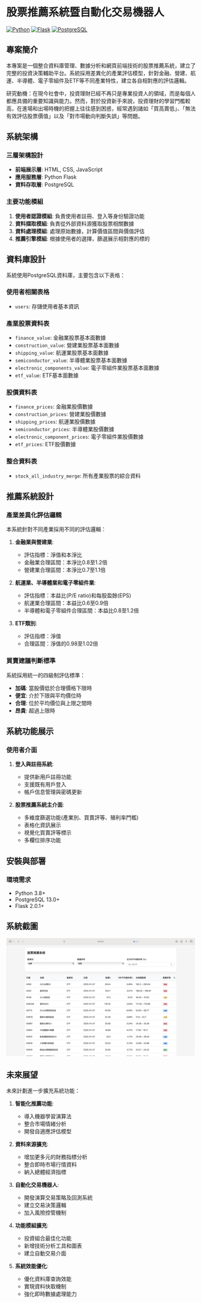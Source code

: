 # 股票推薦系統暨自動化交易機器人

[![Python](https://img.shields.io/badge/Python-3.8%2B-brightgreen.svg)](https://www.python.org/)
[![Flask](https://img.shields.io/badge/Flask-2.0.1-lightgrey.svg)](https://flask.palletsprojects.com/)
[![PostgreSQL](https://img.shields.io/badge/PostgreSQL-13.0-blue.svg)](https://www.postgresql.org/)

## 專案簡介

本專案是一個整合資料庫管理、數據分析和網頁前端技術的股票推薦系統，建立了完整的投資決策輔助平台。系統採用差異化的產業評估模型，針對金融、營建、航運、半導體、電子零組件及ETF等不同產業特性，建立各自相對應的評估邏輯。

研究動機：在現今社會中，投資理財已經不再只是專業投資人的領域，而是每個人都應具備的重要知識與能力。然而，對於投資新手來說，投資理財的學習門檻較高，在進場和出場時機的把握上往往感到困惑，經常遇到諸如「買高賣低」、「無法有效評估股票價值」以及「對市場動向判斷失誤」等問題。

## 系統架構

### 三層架構設計
- **前端展示層**: HTML, CSS, JavaScript
- **應用服務層**: Python Flask
- **資料存取層**: PostgreSQL

### 主要功能模組
1. **使用者認證模組**: 負責使用者註冊、登入等身份驗證功能
2. **資料擷取模組**: 負責從外部資料源獲取股票相關數據
3. **資料處理模組**: 處理原始數據，計算價值區間與價值評估
4. **推薦引擎模組**: 根據使用者的選擇，篩選展示相對應的標的

## 資料庫設計

系統使用PostgreSQL資料庫，主要包含以下表格：

### 使用者相關表格
- `users`: 存儲使用者基本資訊

### 產業股票資料表
- `finance_value`: 金融業股票基本面數據
- `construction_value`: 營建業股票基本面數據
- `shipping_value`: 航運業股票基本面數據
- `semiconductor_value`: 半導體業股票基本面數據
- `electronic_components_value`: 電子零組件業股票基本面數據
- `etf_value`: ETF基本面數據

### 股價資料表
- `finance_prices`: 金融業股價數據
- `construction_prices`: 營建業股價數據
- `shipping_prices`: 航運業股價數據
- `semiconductor_prices`: 半導體業股價數據
- `electronic_component_prices`: 電子零組件業股價數據
- `etf_prices`: ETF股價數據

### 整合資料表
- `stock_all_industry_merge`: 所有產業股票的綜合資料

## 推薦系統設計

### 產業差異化評估邏輯

本系統針對不同產業採用不同的評估邏輯：

1. **金融業與營建業**:
   - 評估指標：淨值和本淨比
   - 金融業合理區間：本淨比0.8至1.2倍
   - 營建業合理區間：本淨比0.7至1.1倍

2. **航運業、半導體業和電子零組件業**:
   - 評估指標：本益比(P/E ratio)和每股盈餘(EPS)
   - 航運業合理區間：本益比0.6至0.9倍
   - 半導體和電子零組件合理區間：本益比0.8至1.2倍

3. **ETF類別**:
   - 評估指標：淨值
   - 合理區間：淨值的0.98至1.02倍

### 買賣建議判斷標準

系統採用統一的四級制評估標準：
- **加碼**: 當股價低於合理價格下限時
- **便宜**: 介於下限與平均價位時
- **合理**: 位於平均價位與上限之間時
- **昂貴**: 超過上限時

## 系統功能展示

### 使用者介面

1. **登入與註冊系統**:
   - 提供新用戶註冊功能
   - 支援既有用戶登入
   - 帳戶信息管理與密碼更新

2. **股票推薦系統主介面**:
   - 多維度篩選功能(產業別、買賣評等、殖利率門檻)
   - 表格化資訊展示
   - 視覺化買賣評等標示
   - 多欄位排序功能

## 安裝與部署

### 環境需求
- Python 3.8+
- PostgreSQL 13.0+
- Flask 2.0.1+

## 系統截圖

![system_demo](image/system-demo.png)

## 未來展望

未來計劃進一步擴充系統功能：

1. **智能化推薦功能**:
   - 導入機器學習演算法
   - 整合市場情緒分析
   - 開發自適應評估模型

2. **資料來源擴充**:
   - 增加更多元的財務指標分析
   - 整合即時市場行情資料
   - 納入總體經濟指標

3. **自動化交易機器人**:
   - 開發演算交易策略及回測系統
   - 建立交易決策邏輯
   - 加入風險控管機制

4. **功能模組擴充**:
   - 投資組合最佳化功能
   - 新增技術分析工具和圖表
   - 建立自動交易介面

5. **系統效能優化**:
   - 優化資料庫查詢效能
   - 實現資料快取機制
   - 強化即時數據處理能力
